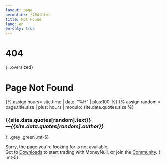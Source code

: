 ```yaml
---
layout: page
permalink: /404.html
title: Not Found
lang: en
en-only: true
---
```


# 404
{: .oversized}

# Page Not Found

{% assign hours= site.time | date: "%H" | plus:100 %}
{% assign random = page.title.size | plus: hours | modulo: site.data.quotes.size %}
### {{site.data.quotes[random].text}}<br>*—{{site.data.quotes[random].author}}*
{: .grey .green .mt-5}

Sorry, the page you're looking for is not available.
<br>
Got to [Downloads](/downloads) to start trading with MoneyNull, or join the [Community](/community).
{: .mt-5}
